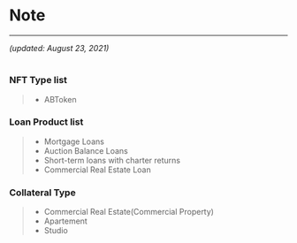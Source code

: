 # Note
---
*(updated: August 23, 2021)*
#
### NFT Type list
>- ABToken

### Loan Product list
>- Mortgage Loans
>- Auction Balance Loans
>- Short-term loans with charter returns
>- Commercial Real Estate Loan

### Collateral Type
>- Commercial Real Estate(Commercial Property)
>- Apartement
>- Studio